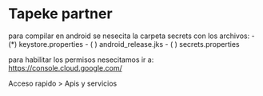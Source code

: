 # Tapeke partner

para compilar en android se nesecita la carpeta secrets con los archivos:
    - (*) keystore.properties 
    - ( ) android_release.jks
    - ( ) secrets.properties  


para habilitar los permisos nesecitamos ir a:
https://console.cloud.google.com/

Acceso rapido > Apis y servicios
